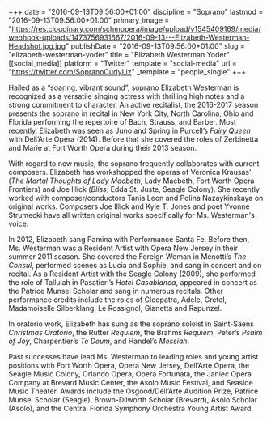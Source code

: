 +++
date = "2016-09-13T09:56:00+01:00"
discipline = "Soprano"
lastmod = "2016-09-13T09:56:00+01:00"
primary_image = "https://res.cloudinary.com/schmopera/image/upload/v1545409169/media/webhook-uploads/1473756931667/2016-09-13---Elizabeth-Westerman-Headshot.jpg.jpg"
publishDate = "2016-09-13T09:56:00+01:00"
slug = "elizabeth-westerman-yoder"
title = "Elizabeth Westerman Yoder"
[[social_media]]
platform = "Twitter"
template = "social-media"
url = "https://twitter.com/SopranoCurlyLiz"
_template = "people_single"
+++

Hailed as a “soaring, vibrant sound”, soprano Elizabeth Westerman is recognized as a versatile singing actress with thrilling high notes and a strong commitment to character.  An active recitalist, the 2016-2017 season presents the soprano in recital in New York City, North Carolina, Ohio and Florida performing the repertoire of Bach, Strauss, and Barber.  Most recently, Elizabeth was seen as Juno and Spring in Purcell’s *Fairy Queen* with Dell’Arte Opera (2014).  Before that she covered the roles of Zerbinetta and Marie at Fort Worth Opera during their 2013 season.

With regard to new music, the soprano frequently collaborates with current composers.  Elizabeth has workshopped the operas of Veronica Krausas' (*The Mortal Thoughts of Lady Macbeth*, Lady Macbeth, Fort Worth Opera Frontiers) and Joe Illick (*Bliss*, Edda St. Juste, Seagle Colony).  She recently worked with composer/conductors Tania Leon and Polina Nazaykinskaya on original works.  Composers Joe Illick and Kyle T. Jones and poet Yvonne Strumecki have all written original works specifically for Ms. Westerman's voice.

In 2012, Elizabeth sang Pamina with Performance Santa Fe.  Before then, Ms. Westerman was a Resident Artist with Opera New Jersey in their summer 2011 season.  She covered the Foreign Woman in Menotti’s *The Consul*, performed scenes as Lucia and Sophie, and sang in concert and on recital.  As a Resident Artist with the Seagle Colony (2009), she performed the role of Tallulah in Pasatieri’s *Hotel Casablanca*, appeared in concert as the Patrice Munsel Scholar and sang in numerous recitals.  Other performance credits include the roles of Cleopatra, Adele, Gretel, Madamoiselle Silberklang, Le Rossignol, Gianetta and Rapunzel.

In oratorio work, Elizabeth has sung as the soprano soloist in Saint-Säens *Christmas Oratorio*, the Rutter *Requiem*, the Brahms *Requiem*, Peter’s *Psalm of Joy*, Charpentier’s *Te Deum*, and Handel’s *Messiah*.

Past successes have lead Ms. Westerman to leading roles and young artist positions with Fort Worth Opera, Opera New Jersey, Dell’Arte Opera, the Seagle Music Colony, Orlando Opera, Opera Fortunata, the Janiec Opera Company at Brevard Music Center, the Asolo Music Festival, and Seaside Music Theater.  Awards include the Osgood/Dell’Arte Audition Prize, Patrice Munsel Scholar (Seagle), Brown-Dilworth Scholar (Brevard), Asolo Scholar (Asolo), and the Central Florida Symphony Orchestra Young Artist Award.  
